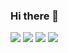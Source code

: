 ### Hi there 👋

<a href="https://youjuice.github.io/" target="_blank"><img src="https://img.shields.io/badge/Github_Blog-EA4AAA?style=plastic&logo=GithubSponsors&logoColor=white"/></a>
<a href="mailto:yooju000326@gmail.com" target="_blank"><img src="https://img.shields.io/badge/Gmail-EA4335?style=plastic&logo=Gmail&logoColor=white"/></a>
<a href="http://www.instagram.com/foenrwn" target="_blank"><img src="https://img.shields.io/badge/Instagram-E4405F?style=plastic&logo=Instagram&logoColor=white"/></a>
<a href="https://blog.naver.com/dbwn_fav" target="_blank"><img src="https://img.shields.io/badge/Naver_Blog-03C75A?style=plastic&logo=Naver&logoColor=white"/></a>
